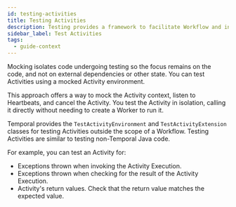 ```yaml
---
id: testing-activities
title: Testing Activities
description: Testing provides a framework to facilitate Workflow and integration testing.
sidebar_label: Test Activities
tags:
  - guide-context
---
```


Mocking isolates code undergoing testing so the focus remains on the code, and not on external dependencies or other state. You can test Activities using a mocked Activity environment.

This approach offers a way to mock the Activity context, listen to Heartbeats, and cancel the Activity. You test the Activity in isolation, calling it directly without needing to create a Worker to run it.

Temporal provides the `TestActivityEnvironment` and `TestActivityExtension` classes for testing Activities outside the scope of a Workflow. Testing
Activities are similar to testing non-Temporal Java code.

For example, you can test an Activity for:

- Exceptions thrown when invoking the Activity Execution.
- Exceptions thrown when checking for the result of the Activity Execution.
- Activity's return values. Check that the return value matches the expected value.
